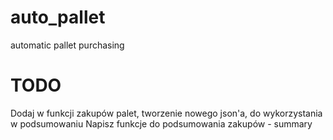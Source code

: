 # auto_pallet
automatic pallet purchasing

# TODO
Dodaj w funkcji zakupów palet, tworzenie nowego json'a, do wykorzystania w podsumowaniu
Napisz funkcje do podsumowania zakupów - summary